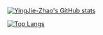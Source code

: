 [![YingJie-Zhao's GitHub stats](https://github-readme-stats.vercel.app/api?username=YingJie-Zhao&show_icons=true&theme=default&hide_rank=true)](https://github.com/YingJie-Zhao)

[![Top Langs](https://github-readme-stats.vercel.app/api/top-langs/?username=YingJie-Zhao&layout=compact&theme=default)](https://github.com/YingJie-Zhao)

<!-- [![Readme Card](https://github-readme-stats.vercel.app/api/pin/?username=YingJie-Zhao&repo=Algorithms&theme=default)](https://github.com/YingJie-Zhao)
 -->
